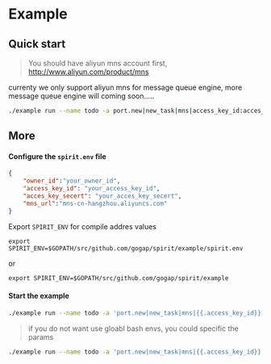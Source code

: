 Example
=======

## Quick start

> You should have aliyun mns account first, http://www.aliyun.com/product/mns

currenty we only support aliyun mns for message queue engine, more message queue engine will coming soon.....

```bash
./example run --name todo -a port.new|new_task|mns|access_key_id:acces_key_secert@http://owner_id.mns-cn-hangzhou.aliyuncs.com/todo-new-task --alias todo_new_task
```

## More

#### Configure the `spirit.env` file

```json
{
	"owner_id":"your_owner_id",
	"access_key_id": "your_access_key_id",
	"acces_key_secert": "your_acces_key_secert",
	"mns_url":"mns-cn-hangzhou.aliyuncs.com"
}
```

Export `SPIRIT_ENV` for compile addres values

```
export SPIRIT_ENV=$GOPATH/src/github.com/gogap/spirit/example/spirit.env
```

or

```
export SPIRIT_ENV=$GOPATH/src/github.com/gogap/spirit/example
```

#### Start the example

```bash
./example run --name todo -a 'port.new|new_task|mns|{{.access_key_id}}:{{.acces_key_secert}}@http://{{.owner_id}}.{{.mns_url}}/todo_new_task'
```

> if you do not want use gloabl bash envs, you could specific the params

```bash
./example run --name todo -a 'port.new|new_task|mns|{{.access_key_id}}:{{.acces_key_secert}}@http://{{.owner_id}}.{{.mns_url}}/todo_new_task' -e SPIRIT_ENV=$GOPATH/src/github.com/gogap/spirit/example
```


